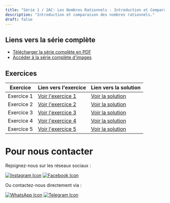 ```yaml
---
title: "Série 1 / 2AC: Les Nombres Rationnels - Introduction et Comparaison"
description: "Introduction et comparaison des nombres rationnels."
draft: false
---
```



## Liens vers la série complète

- [Télécharger la série complète en PDF](https://drive.google.com/file/d/1TN7TpjKWVV9hx4tWZ17dj9d0h7avnZA5/view?usp=drive_link)
- [Accéder à la série complète d'images](https://t.me/c/2290950266/3)

## Exercices

| Exercice | Lien vers l'exercice | Lien vers la solution |
|----------|----------------------|-----------------------|
| Exercice 1 | [Voir l'exercice 1](#exercice1) | [Voir la solution](#solution1) |
| Exercice 2 | [Voir l'exercice 2](#exercice2) | [Voir la solution](#solution2) |
| Exercice 3 | [Voir l'exercice 3](#exercice3) | [Voir la solution](#solution3) |
| Exercice 4 | [Voir l'exercice 4](#exercice4) | [Voir la solution](#solution4) |
| Exercice 5 | [Voir l'exercice 5](#exercice5) | [Voir la solution](#solution5) |


# Pour nous contacter

Rejoignez-nous sur les réseaux sociaux :

[![Instagram Icon](https://cdn-icons-png.flaticon.com/64/2111/2111463.png)](https://www.instagram.com/exercicesma)
[![Facebook Icon](https://cdn-icons-png.flaticon.com/64/733/733547.png)](https://www.facebook.com/exercicesma)

Ou contactez-nous directement via :

[![WhatsApp Icon](https://cdn-icons-png.flaticon.com/64/733/733585.png)](https://wa.me/212600000000)
[![Telegram Icon](https://cdn-icons-png.flaticon.com/64/2111/2111646.png)](https://t.me/exercicesma)
